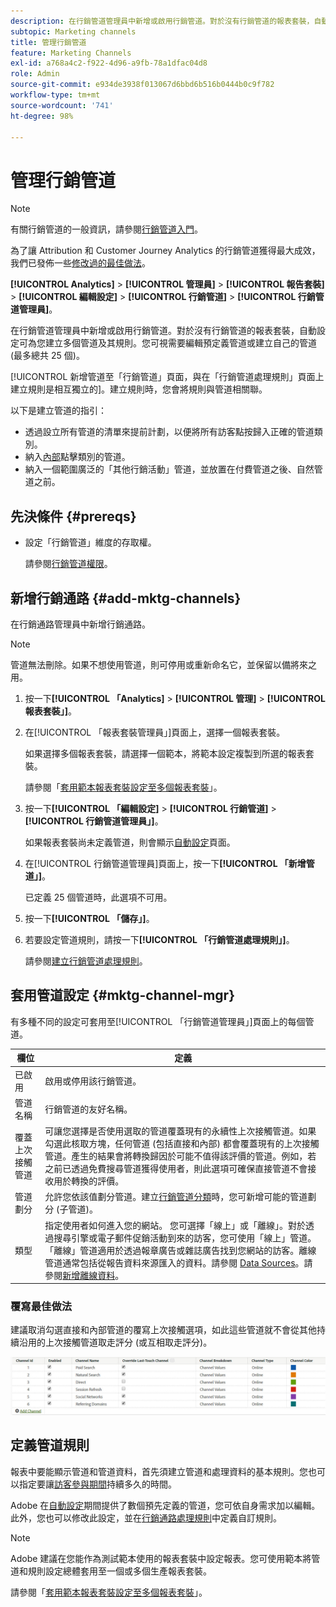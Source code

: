 ```yaml
---
description: 在行銷管道管理員中新增或啟用行銷管道。對於沒有行銷管道的報表套裝，自動設定可為您建立多個管道及其規則。您可視需要編輯預定義管道或建立自己的管道 (最多總共 25 個)。
subtopic: Marketing channels
title: 管理行銷管道
feature: Marketing Channels
exl-id: a768a4c2-f922-4d96-a9fb-78a1dfac04d8
role: Admin
source-git-commit: e934de3938f013067d6bbd6b516b0444b0c9f782
workflow-type: tm+mt
source-wordcount: '741'
ht-degree: 98%

---
```


# 管理行銷管道

>[!NOTE]
>
> 有關行銷管道的一般資訊，請參閱[行銷管道入門](/help/components/c-marketing-channels/c-getting-started-mchannel.md)。
>
> 為了讓 Attribution 和 Customer Journey Analytics 的行銷管道獲得最大成效，我們已發佈一些[修改過的最佳做法](/help/components/c-marketing-channels/mchannel-best-practices.md)。

**[!UICONTROL Analytics]** > **[!UICONTROL 管理員]** > **[!UICONTROL 報告套裝]** > **[!UICONTROL 編輯設定]** > **[!UICONTROL 行銷管道]** > **[!UICONTROL 行銷管道管理員]**。

在行銷管道管理員中新增或啟用行銷管道。對於沒有行銷管道的報表套裝，自動設定可為您建立多個管道及其規則。您可視需要編輯預定義管道或建立自己的管道 (最多總共 25 個)。

[!UICONTROL 新增管道至「行銷管道」頁面，與在「行銷管道處理規則」頁面上建立規則是相互獨立的][](/help/admin/tools/manage-rs/edit-settings/marketing-channels/mc-proc-rules.md)。建立規則時，您會將規則與管道相關聯。

以下是建立管道的指引：

* 透過設立所有管道的清單來提前計劃，以便將所有訪客點按歸入正確的管道類別。
* 納入[內部](/help/admin/tools/manage-rs/edit-settings/marketing-channels/mc-proc-rules.md)點擊類別的管道。
* 納入一個範圍廣泛的「其他行銷活動」管道，並放置在付費管道之後、自然管道之前。


## 先決條件 {#prereqs}

* 設定「行銷管道」維度的存取權。

  請參閱[行銷管道權限](/help/components/c-marketing-channels/c-channel-report-access.md)。

## 新增行銷通路 {#add-mktg-channels}

在行銷通路管理員中新增行銷通路。

>[!NOTE]
>
>管道無法刪除。如果不想使用管道，則可停用或重新命名它，並保留以備將來之用。

1. 按一下&#x200B;**[!UICONTROL 「Analytics]** > **[!UICONTROL 管理]** > **[!UICONTROL 報表套裝」]**。
1. 在[!UICONTROL 「報表套裝管理員」]頁面上，選擇一個報表套裝。

   如果選擇多個報表套裝，請選擇一個範本，將範本設定複製到所選的報表套裝。

   請參閱「[套用範本報表套裝設定至多個報表套裝](/help/components/c-marketing-channels/c-getting-started-mchannel.md)」。

1. 按一下&#x200B;**[!UICONTROL 「編輯設定]** > **[!UICONTROL 行銷管道]** > **[!UICONTROL 行銷管道管理員」]**。

   如果報表套裝尚未定義管道，則會顯示[自動設定](/help/components/c-marketing-channels/c-getting-started-mchannel.md)頁面。

1. 在[!UICONTROL 行銷管道管理員]頁面上，按一下&#x200B;**[!UICONTROL 「新增管道」]**。

   已定義 25 個管道時，此選項不可用。

1. 按一下&#x200B;**[!UICONTROL 「儲存」]**。
1. 若要設定管道規則，請按一下&#x200B;**[!UICONTROL 「行銷管道處理規則」]**。

   請參閱[建立行銷管道處理規則](/help/admin/tools/manage-rs/edit-settings/marketing-channels/mc-proc-rules.md)。

## 套用管道設定 {#mktg-channel-mgr}

有多種不同的設定可套用至[!UICONTROL 「行銷管道管理員」]頁面上的每個管道。

| 欄位 | 定義 |
|--- |--- |
| 已啟用 | 啟用或停用該行銷管道。 |
| 管道名稱 | 行銷管道的友好名稱。 |
| 覆蓋上次接觸管道 | 可讓您選擇是否使用選取的管道覆蓋現有的永續性上次接觸管道。如果勾選此核取方塊，任何管道 (包括直接和內部) 都會覆蓋現有的上次接觸管道。產生的結果會將轉換歸因於可能不值得該評價的管道。例如，若之前已透過免費搜尋管道獲得使用者，則此選項可確保直接管道不會接收用於轉換的評價。 |
| 管道劃分 | 允許您依該值劃分管道。建立[行銷管道分類](/help/admin/tools/manage-rs/edit-settings/marketing-channels/classifications-mchannel.md)時，您可新增可能的管道劃分 (子管道)。 |
| 類型 | 指定使用者如何進入您的網站。 您可選擇「線上」或「離線」。對於透過搜尋引擎或電子郵件促銷活動到來的訪客，您可使用「線上」管道。「離線」管道適用於透過報章廣告或雜誌廣告找到您網站的訪客。離線管道通常包括從報告資料來源匯入的資料。請參閱 [Data Sources](/help/import/data-sources/overview.md)。請參閱[新增離線資料](/help/components/c-marketing-channels/c-getting-started-mchannel.md)。 |

### 覆寫最佳做法

建議取消勾選直接和內部管道的覆寫上次接觸選項，如此這些管道就不會從其他持續沿用的上次接觸管道取走評分 (或互相取走評分)。

![](assets/int-channel2.png)

## 定義管道規則

報表中要能顯示管道和管道資料，首先須建立管道和處理資料的基本規則。您也可以指定要讓[訪客參與期間](/help/admin/tools/manage-rs/edit-settings/marketing-channels/visitor-engagement.md)持續多久的時間。

Adobe 在[自動設定](/help/components/c-marketing-channels/c-getting-started-mchannel.md)期間提供了數個預先定義的管道，您可依自身需求加以編輯。此外，您也可以修改此設定，並在[行銷通路處理規則](/help/admin/tools/manage-rs/edit-settings/marketing-channels/mc-proc-rules.md)中定義自訂規則。

>[!NOTE]
>
>Adobe 建議在您能作為測試範本使用的報表套裝中設定報表。您可使用範本將管道和規則設定總體套用至一個或多個生產報表套裝。
>
>請參閱「[套用範本報表套裝設定至多個報表套裝](/help/components/c-marketing-channels/c-getting-started-mchannel.md)」。
